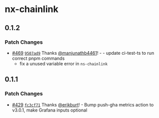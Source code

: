 # nx-chainlink

## 0.1.2

### Patch Changes

- [#469](https://github.com/smartcontractkit/.github/pull/469)
  [`9507ad9`](https://github.com/smartcontractkit/.github/commit/9507ad9df6d4181e0462b83f5fb0f91412e3ceaf)
  Thanks [@manjunathb4461](https://github.com/manjunathb4461)! - - update
  ci-test-ts to run correct pnpm commands
  - fix a unused variable error in `ns-chainlink`

## 0.1.1

### Patch Changes

- [#429](https://github.com/smartcontractkit/.github/pull/429)
  [`fc3cf71`](https://github.com/smartcontractkit/.github/commit/fc3cf71f41e6bcdedf28f9d04058343bb66206d5)
  Thanks [@erikburt](https://github.com/erikburt)! - Bump push-gha metrics
  action to v3.0.1, make Grafana inputs optional
